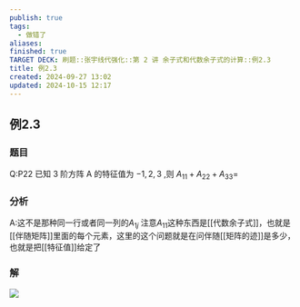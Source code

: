 ```yaml
---
publish: true
tags:
  - 做错了
aliases: 
finished: true
TARGET DECK: 刷题::张宇线代强化::第 2 讲 余子式和代数余子式的计算::例2.3
title: 例2.3
created: 2024-09-27 13:02
updated: 2024-10-15 12:17
---
```

## 例2.3
### 题目
Q:P22 已知 3 阶方阵 $\mathrm{A}$ 的特征值为 $- 1,2,3$ ,则 ${A}_{11} + {A}_{22} + {A}_{33} =$
### 分析
A:这不是那种同一行或者同一列的$A_{1j}$
注意$A_{11}$这种东西是[[代数余子式]]，也就是[[伴随矩阵]]里面的每个元素，这里的这个问题就是在问伴随[[矩阵的迹]]是多少，也就是把[[特征值]]给定了
### 解
![](https://img.hwenyi.tech/202410152014282.webp)


